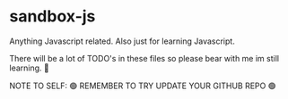 # sandbox-js
Anything Javascript related. Also just for learning Javascript.

There will be a lot of TODO's in these files so please bear with me im still learning. 🙂

NOTE TO SELF: 🟢 REMEMBER TO TRY UPDATE YOUR GITHUB REPO 🟢
